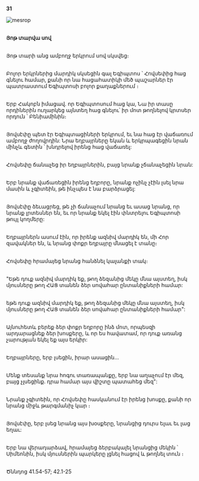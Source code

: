 **31**

![mesrop](https://volamar.ru/audio_video/foto/01/detbible/B74.BMP)

\
**Յոթ տարվա սով**

\
Յոթ տարի անց ամբողջ երկրում սով սկսվեց։

\
Բոլոր երկրներից մարդիկ սկսեցին գալ Եգիպտոս ՝ Հովսեփից հաց գնելու համար, քանի որ նա հացահատիկի մեծ պաշարներ էր պատրաստում Եգիպտոսի բոլոր քաղաքներում ։

\
Երբ Հակոբն իմացավ. որ Եգիպտոսում հաց կա, Նա իր տասը որդիներին ուղարկեց այնտեղ հաց գնելու՝ իր մոտ թողնելով կրտսեր որդուն ՝ Բենիամինին։

\
Յովսէփը պետ էր Եգիպտացիների երկրում, եւ նա հաց էր վաճառում ամբողջ ժողովրդին: Նրա եղբայրները եկան և երկրպագեցին նրան մինչև գետին ՝ խնդրելով իրենց հաց վաճառել:

\
Հովսեփը ճանաչեց իր եղբայրներին, բայց նրանք չճանաչեցին նրան:

\
Երբ նրանք վաճառեցին իրենց եղբորը, նրանք ոչինչ չէին լսել նրա մասին և չգիտեին, թե ինչպես է նա բարձրացել:

\
Յովսէփը ձեւացրեց, թե չի ճանաչում նրանց եւ ասաց նրանց, որ նրանք լրտեսներ են, եւ որ նրանք եկել էին փնտրելու Եգիպտոսի թույլ կողմերը:

\
Եղբայրներն ասում էին, որ իրենք ազնիվ մարդիկ են, մի Հոր զավակներ են, և նրանց փոքր եղբայրը մնացել է տանը։

\
Հովսեփը հրամայեց նրանց հանձնել կալանքի տակ։

\
"Եթե դուք ազնիվ մարդիկ եք, թող ձեզանից մեկը մնա այստեղ, իսկ մյուսները թող ՀԱՑ տանեն ձեր սովահար ընտանիքների համար:

\
եթե դուք ազնիվ մարդիկ եք, թող ձեզանից մեկը մնա այստեղ, իսկ մյուսները թող ՀԱՑ տանեն ձեր սովահար ընտանիքների համար":

\
Այնուհետև բերեք ձեր փոքր եղբորը ինձ մոտ, որպեսզի արդարացնեք ձեր խոսքերը, և որ ես հավատամ, որ դուք առանց չարության եկել եք այս երկիր:

\
Եղբայրները, երբ լսեցին, իրար ասացին...

\
Մենք տեսանք նրա հոգու տառապանքը, երբ նա աղաչում էր մեզ, բայց չլսեցինք. դրա համար այս վիշտը պատահեց մեզ":

\
Նրանք չգիտեին, որ Հովսեփը հասկանում էր իրենց խոսքը, քանի որ նրանց միջև թարգմանիչ կար ։

\
Յովսէփը, երբ լսեց նրանց այս խօսքերը, նրանցից դուրս ելաւ եւ լաց եղաւ:

\
Երբ նա վերադարձավ, հրամայեց ձերբակալել նրանցից մեկին ՝ Սիմեոնին, իսկ մյուսներին պարկերը լցնել հացով և թողնել տուն ։

\
Ծննդոց 41.54-57; 42.1-25
